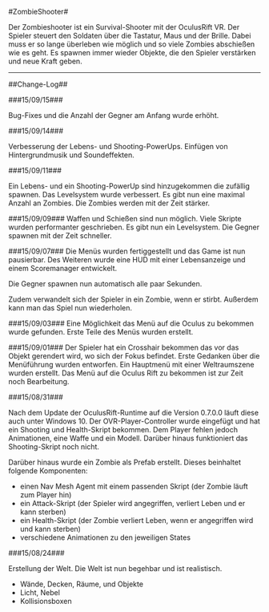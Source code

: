 #ZombieShooter#

Der Zombieshooter ist ein Survival-Shooter mit der OculusRift VR. Der Spieler steuert den Soldaten über die Tastatur, Maus und der Brille. Dabei muss er so lange überleben wie möglich und so viele Zombies abschießen wie es geht. Es spawnen immer wieder Objekte, die den Spieler verstärken und neue Kraft geben.

----------

##Change-Log##

###15/09/15###

Bug-Fixes und die Anzahl der Gegner am Anfang wurde erhöht.

###15/09/14###

Verbesserung der Lebens- und Shooting-PowerUps. Einfügen von Hintergrundmusik und Soundeffekten.

###15/09/11###

Ein Lebens- und ein Shooting-PowerUp sind hinzugekommen die zufällig spawnen. Das Levelsystem wurde verbessert. Es gibt nun eine maximal Anzahl an Zombies. Die Zombies werden mit der Zeit stärker.


###15/09/09###
Waffen und Schießen sind nun möglich. Viele Skripte wurden performanter geschrieben. 
Es gibt nun ein Levelsystem. Die Gegner spawnen mit der Zeit schneller.

###15/09/07###
Die Menüs wurden fertiggestellt und das Game ist nun pausierbar. Des Weiteren wurde eine HUD mit einer Lebensanzeige und einem Scoremanager entwickelt. 

Die Gegner spawnen nun automatisch alle paar Sekunden.

Zudem verwandelt sich der Spieler in ein Zombie, wenn er stirbt. Außerdem kann man das Spiel nun wiederholen.

###15/09/03###
Eine Möglichkeit das Menü auf die Oculus zu bekommen wurde gefunden. Erste Teile des Menüs wurden erstellt. 

###15/09/01###
Der Spieler hat ein Crosshair bekommen das vor das Objekt gerendert wird, wo sich der Fokus befindet. Erste Gedanken über die Menüführung wurden entworfen. Ein Hauptmenü mit einer Weltraumszene wurden erstellt. Das Menü auf die Oculus Rift zu bekommen ist zur Zeit noch Bearbeitung.

###15/08/31###

Nach dem Update der OculusRift-Runtime auf die Version 0.7.0.0 läuft diese auch unter Windows 10. Der OVR-Player-Controller wurde eingefügt und hat ein Shooting und Health-Skript bekommen. Dem Player fehlen jedoch Animationen, eine Waffe und ein Modell. Darüber hinaus funktioniert das Shooting-Skript noch nicht.

Darüber hinaus wurde ein Zombie als Prefab erstellt. Dieses beinhaltet folgende Komponenten:

- einen Nav Mesh Agent mit einem passenden Skript (der Zombie läuft zum Player hin)
- ein Attack-Skript (der Spieler wird angegriffen, verliert Leben und er kann sterben)
- ein Health-Skript (der Zombie verliert Leben, wenn er angegriffen wird und kann sterben)
- verschiedene Animationen zu den jeweiligen States

###15/08/24###

Erstellung der Welt. Die Welt ist nun begehbar und ist realistisch.

- Wände, Decken, Räume, und Objekte
- Licht, Nebel
- Kollisionsboxen

